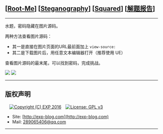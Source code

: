 ## [[Root-Me](https://www.root-me.org/)] [[Steganography](https://www.root-me.org/en/Challenges/Steganography/)] [[Squared](https://www.root-me.org/en/Challenges/Steganography/Squared-38)] [[解题报告](https://exp-blog.com/safe/ctf/rootme/steganography/squared/)]

------

水题，密码隐藏在图片源码。

两种方法查看图片源码：

- 其一是直接在图片页面的URL最前面加上 `view-source:`
- 其二是下载图片后，用任意文本编辑器打开（推荐使用 UE）

查看图片源码的最末尾，可以找到密码，完成挑战。

![](https://github.com/lyy289065406/CTF-Solving-Reports/blob/master/rootme/Steganography/%5B02%5D%20%5B5P%5D%20Squared/imgs/01.png)
![](https://github.com/lyy289065406/CTF-Solving-Reports/blob/master/rootme/Steganography/%5B02%5D%20%5B5P%5D%20Squared/imgs/02.png)

------

## 版权声明

　[![Copyright (C) EXP,2016](https://img.shields.io/badge/Copyright%20(C)-EXP%202016-blue.svg)](http://exp-blog.com)　[![License: GPL v3](https://img.shields.io/badge/License-GPL%20v3-blue.svg)](https://www.gnu.org/licenses/gpl-3.0)
  

- Site: [http://exp-blog.com](http://exp-blog.com) 
- Mail: <a href="mailto:289065406@qq.com?subject=[EXP's Github]%20Your%20Question%20（请写下您的疑问）&amp;body=What%20can%20I%20help%20you?%20（需要我提供什么帮助吗？）">289065406@qq.com</a>


------
